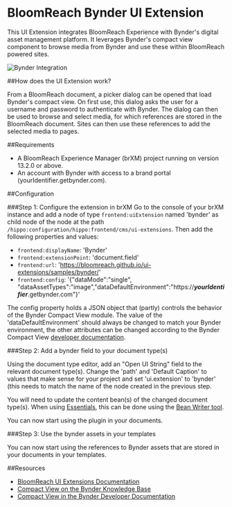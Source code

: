# BloomReach Bynder UI Extension

This UI Extension integrates BloomReach Experience with Bynder's digital asset management platform. It leverages Bynder's compact view component to browse media from Bynder and use these within BloomReach powered sites.

![Bynder Integration](./bynder.gif)

##How does the UI Extension work?

From a BloomReach document, a picker dialog can be opened that load Bynder's compact view. On first use, this dialog asks the user for a username and password to authenticate with Bynder. The dialog can then be used to browse and select media, for which references are stored in the BloomReach document. Sites can then use these references to add the selected media to pages.

##Requirements
- A BloomReach Experience Manager (brXM) project running on version 13.2.0 or above.
- An account with Bynder with access to a brand portal (yourIdentifier.getbynder.com).

##Configuration

###Step 1: Configure the extension in brXM
Go to the console of your brXM instance and add a node of type `frontend:uiExtension` named 'bynder' as child node of the node at the path `/hippo:configuration/hippo:frontend/cms/ui-extensions`. Then add the following properties and values:

- `frontend:displayName`: 'Bynder'
- `frontend:extensionPoint`: 'document.field'
- `frontend:url`: 'https://bloomreach.github.io/ui-extensions/samples/bynder/'
- `frontend:config`: '{"dataMode":"single", "dataAssetTypes":"image","dataDefaultEnvironment":"https://***yourIdentifier***.getbynder.com"}'

The config property holds a JSON object that (partly) controls the behavior of the Bynder Compact View module. The value of the 'dataDefaultEnvironment' should always be changed to match your Bynder environment, the other attributes can be changed according to the Bynder Compact View [developer documentation](https://developer-docs.bynder.com/UI%20components/).

###Step 2: Add a bynder field to your document type(s)

Using the document type editor, add an "Open UI String" field to the relevant document type(s). Change the 'path' and 'Default Caption' to values that make sense for your project and set 'ui.extension' to 'bynder' (this needs to match the name of the node created in the previous step.

You will need to update the content bean(s) of the changed document type(s). When using [Essentials](https://documentation.bloomreach.com/library/setup/introduction.html), this can be done using the [Bean Writer tool](https://documentation.bloomreach.com/library/setup/development-tools.html#beanwriter).

You can now start using the plugin in your documents.

###Step 3: Use the bynder assets in your templates

You can now start using the references to Bynder assets that are stored in your documents in your templates.


##Resources
- [BloomReach UI Extensions Documentation](https://documentation.bloomreach.com/library/concepts/open-ui/introduction.html)
- [Compact View on the Bynder Knowledge Base](https://help.bynder.com/system/compact-view.htm)
- [Compact View in the Bynder Developer Documentation](https://developer-docs.bynder.com/UI%20components/) 